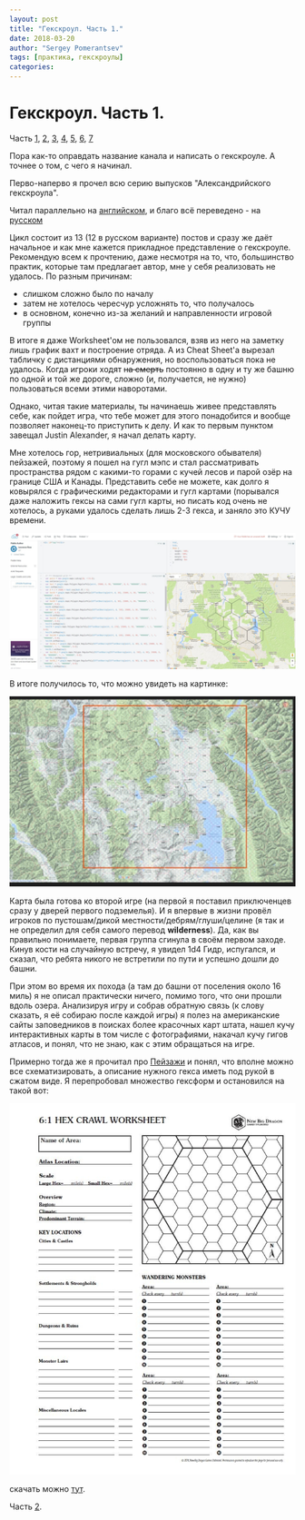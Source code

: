 ```yaml
---
layout: post
title: "Гекскроул. Часть 1."
date: 2018-03-20
author: "Sergey Pomerantsev"
tags: [практика, гекскроулы]
categories:
---
```


# Гекскроул. Часть 1.

Часть [1](https://stuartzaq.blot.im/гекскроул-часть-1), [2](https://stuartzaq.blot.im/гекскроул-часть-2), [3](https://stuartzaq.blot.im/гекскроул-часть-3), [4](https://stuartzaq.blot.im/гекскроул-часть-4), [5](https://stuartzaq.blot.im/гекскроул-часть-5), [6](https://stuartzaq.blot.im/гекскроул-часть-6), [7](https://stuartzaq.blot.im/гекскроул-часть-7)

Пора как-то оправдать название канала и написать о гекскроуле. А точнее о том, с чего я начинал.

Перво-наперво я прочел всю серию выпусков "Александрийского гекскроула". 

Читал параллельно на [английском](http://thealexandrian.net/wordpress/17308/roleplaying-games/hexcrawl), и благо всё переведено - на [русском](https://pnprpg.ru/blog/2016/01/15/thealexandrian-hexcrawl-p1)

Цикл состоит из 13 (12 в русском варианте) постов и сразу же даёт начальное и как мне кажется прикладное представление о гекскроуле. Рекомендую всем к прочтению, даже несмотря на то, что, большинство практик, которые там предлагает автор, мне у себя реализовать не удалось. По разным причинам:

- слишком сложно было по началу
- затем не хотелось чересчур усложнять то, что получалось
- в основном, конечно из-за желаний и направленности игровой группы

В итоге я даже Worksheet'ом не пользовался, взяв из него на заметку лишь график вахт и построение отряда. А из Cheat Sheet'а вырезал табличку с дистанциями обнаружения, но воспользоваться пока не удалось. Когда игроки ходят ~~на смерть~~ постоянно в одну и ту же башню по одной и той же дороге, сложно (и, получается, не нужно) пользоваться всеми этими наворотами.

Однако, читая такие материалы, ты начинаешь живее представлять себе, как пойдет игра, что тебе может для этого понадобится и вообще позволяет наконец-то приступить к делу. И как то первым пунктом завещал Justin Alexander, я начал делать карту.

Мне хотелось гор, нетривиальных (для московского обывателя) пейзажей, поэтому я пошел на гугл мэпс и стал рассматривать пространства рядом с какими-то горами с кучей лесов и парой озёр на границе США и Канады. Представить себе не можете, как долго я ковырялся с графическими редакторами и гугл картами (порывался даже наложить гексы на сами гугл карты, но писать код очень не хотелось, а руками удалось сделать лишь 2-3 гекса, и заняло это КУЧУ времени. 

![](/assets/images/hexcrawl_1_1.jpg)

В итоге получилось то, что можно увидеть на картинке:

![](/assets/images/hexcrawl_1_2.jpg)

Карта была готова ко второй игре (на первой я поставил приключенцев сразу у дверей первого подземелья). И я впервые в жизни провёл игроков по пустошам/дикой местности/дебрям/глуши/целине (я так и не определил для себя самого перевод **wilderness**). Да, как вы правильно понимаете, первая группа сгинула в своём первом заходе. Кинув кости на случайную встречу, я увидел 1d4 Гидр, испугался, и сказал, что ребята никого не встретили по пути и успешно дошли до башни.

При этом во время их похода (а там до башни от поселения около 16 миль) я не описал практически ничего, помимо того, что они прошли вдоль озера. Анализируя игру и собрав обратную связь (к слову сказать, я её собираю после каждой игры) я полез на американские сайты заповедников в поисках более красочных карт штата, нашел кучу интерактивных карты в том числе с фотографиями, накачал кучу гигов атласов, и понял, что не знаю, как с этим обращаться на игре.

Примерно тогда же я прочитал про [Пейзажи](http://eastern-lands.blogspot.com/2017/12/blog-post_7.html) и понял, что вполне можно все схематизировать, а описание нужного гекса иметь под рукой в сжатом виде. Я перепробовал множество гексформ и остановился на такой вот: 

![](/assets/images/hexcrawl_1_3.jpg)

скачать можно [тут](https://www.drivethrurpg.com/product/124393/AX2a-Sandbox-Resources-Hex-Map-Pack).

Часть [2](https://stuartzaq.blot.im/гекскроул-часть-2).
